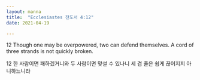 ```yaml
---
layout: manna
title:  "Ecclesiastes 전도서 4:12"
date: 2021-04-19

---
```

12 Though one may be overpowered, two can defend themselves. A cord of three strands is not quickly broken.

12 한 사람이면 패하겠거니와 두 사람이면 맞설 수 있나니 세 겹 줄은 쉽게 끊어지지 아니하느니라
